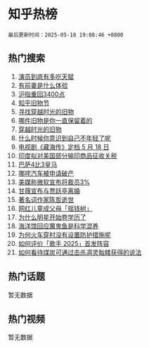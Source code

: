 # 知乎热榜

`最后更新时间：2025-05-18 19:08:46 +0800`

## 热门搜索

1. [演员到底有多吃天赋](https://www.zhihu.com/search?q=%E6%BC%94%E5%91%98%E5%88%B0%E5%BA%95%E6%9C%89%E5%A4%9A%E5%90%83%E5%A4%A9%E8%B5%8B)
1. [有前妻是什么体验](https://www.zhihu.com/search?q=%E6%9C%89%E5%89%8D%E5%A6%BB%E6%98%AF%E4%BB%80%E4%B9%88%E4%BD%93%E9%AA%8C)
1. [沪指重回3400点](https://www.zhihu.com/search?q=%E6%B2%AA%E6%8C%87%E9%87%8D%E5%9B%9E3400%E7%82%B9)
1. [知乎旧物节](https://www.zhihu.com/search?q=%E7%9F%A5%E4%B9%8E%E6%97%A7%E7%89%A9%E8%8A%82)
1. [寻找穿越时光的旧物](https://www.zhihu.com/search?q=%E5%AF%BB%E6%89%BE%E7%A9%BF%E8%B6%8A%E6%97%B6%E5%85%89%E7%9A%84%E6%97%A7%E7%89%A9)
1. [哪件旧物是你一直保留着的](https://www.zhihu.com/search?q=%E5%93%AA%E4%BB%B6%E6%97%A7%E7%89%A9%E6%98%AF%E4%BD%A0%E4%B8%80%E7%9B%B4%E4%BF%9D%E7%95%99%E7%9D%80%E7%9A%84)
1. [穿越时光的旧物](https://www.zhihu.com/search?q=%E7%A9%BF%E8%B6%8A%E6%97%B6%E5%85%89%E7%9A%84%E6%97%A7%E7%89%A9)
1. [什么时候你意识到自己不年轻了呢](https://www.zhihu.com/search?q=%E4%BB%80%E4%B9%88%E6%97%B6%E5%80%99%E4%BD%A0%E6%84%8F%E8%AF%86%E5%88%B0%E8%87%AA%E5%B7%B1%E4%B8%8D%E5%B9%B4%E8%BD%BB%E4%BA%86%E5%91%A2)
1. [电视剧《藏海传》定档 5 月 18 日](https://www.zhihu.com/search?q=%E7%94%B5%E8%A7%86%E5%89%A7%E3%80%8A%E8%97%8F%E6%B5%B7%E4%BC%A0%E3%80%8B%E5%AE%9A%E6%A1%A3%205%20%E6%9C%88%2018%20%E6%97%A5)
1. [印度拟对美国部分输印商品征收关税](https://www.zhihu.com/search?q=%E5%8D%B0%E5%BA%A6%E6%8B%9F%E5%AF%B9%E7%BE%8E%E5%9B%BD%E9%83%A8%E5%88%86%E8%BE%93%E5%8D%B0%E5%95%86%E5%93%81%E5%BE%81%E6%94%B6%E5%85%B3%E7%A8%8E)
1. [巴萨4比3皇马](https://www.zhihu.com/search?q=%E5%B7%B4%E8%90%A84%E6%AF%943%E7%9A%87%E9%A9%AC)
1. [哪咤汽车被申请破产](https://www.zhihu.com/search?q=%E5%93%AA%E5%92%A4%E6%B1%BD%E8%BD%A6%E8%A2%AB%E7%94%B3%E8%AF%B7%E7%A0%B4%E4%BA%A7)
1. [美媒称微软宣布将裁员3%](https://www.zhihu.com/search?q=%E7%BE%8E%E5%AA%92%E7%A7%B0%E5%BE%AE%E8%BD%AF%E5%AE%A3%E5%B8%83%E5%B0%86%E8%A3%81%E5%91%983%25)
1. [甘薇宣布与贾跃亭离婚](https://www.zhihu.com/search?q=%E7%94%98%E8%96%87%E5%AE%A3%E5%B8%83%E4%B8%8E%E8%B4%BE%E8%B7%83%E4%BA%AD%E7%A6%BB%E5%A9%9A)
1. [著名词作家陈哲逝世](https://www.zhihu.com/search?q=%E8%91%97%E5%90%8D%E8%AF%8D%E4%BD%9C%E5%AE%B6%E9%99%88%E5%93%B2%E9%80%9D%E4%B8%96)
1. [网红儿童成父母「摇钱树」](https://www.zhihu.com/search?q=%E7%BD%91%E7%BA%A2%E5%84%BF%E7%AB%A5%E6%88%90%E7%88%B6%E6%AF%8D%E3%80%8C%E6%91%87%E9%92%B1%E6%A0%91%E3%80%8D)
1. [为什么明星开始卷学历了](https://www.zhihu.com/search?q=%E4%B8%BA%E4%BB%80%E4%B9%88%E6%98%8E%E6%98%9F%E5%BC%80%E5%A7%8B%E5%8D%B7%E5%AD%A6%E5%8E%86%E4%BA%86)
1. [海洋馆回应魔鬼鱼是科学混养](https://www.zhihu.com/search?q=%E6%B5%B7%E6%B4%8B%E9%A6%86%E5%9B%9E%E5%BA%94%E9%AD%94%E9%AC%BC%E9%B1%BC%E6%98%AF%E7%A7%91%E5%AD%A6%E6%B7%B7%E5%85%BB)
1. [为何火车穿村没有设置防护措施呢](https://www.zhihu.com/search?q=%E4%B8%BA%E4%BD%95%E7%81%AB%E8%BD%A6%E7%A9%BF%E6%9D%91%E6%B2%A1%E6%9C%89%E8%AE%BE%E7%BD%AE%E9%98%B2%E6%8A%A4%E6%8E%AA%E6%96%BD%E5%91%A2)
1. [如何评价「歌手 2025」首发阵容](https://www.zhihu.com/search?q=%E5%A6%82%E4%BD%95%E8%AF%84%E4%BB%B7%E3%80%8C%E6%AD%8C%E6%89%8B%202025%E3%80%8D%E9%A6%96%E5%8F%91%E9%98%B5%E5%AE%B9)
1. [如何看待煤炭可通过击杀凋灵骷髅获得的说法](https://www.zhihu.com/search?q=%E5%A6%82%E4%BD%95%E7%9C%8B%E5%BE%85%E7%85%A4%E7%82%AD%E5%8F%AF%E9%80%9A%E8%BF%87%E5%87%BB%E6%9D%80%E5%87%8B%E7%81%B5%E9%AA%B7%E9%AB%85%E8%8E%B7%E5%BE%97%E7%9A%84%E8%AF%B4%E6%B3%95)

## 热门话题

暂无数据

## 热门视频

暂无数据